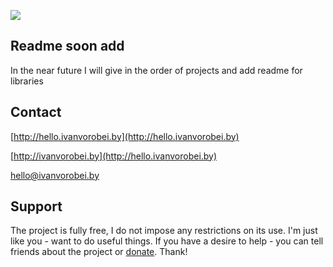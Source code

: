 ![](/resources/sparrow-banner.png)

## Readme soon add
In the near future I will give in the order of projects and add readme for libraries

## Contact
 
[http://hello.ivanvorobei.by](http://hello.ivanvorobei.by)

[http://ivanvorobei.by](http://hello.ivanvorobei.by)

hello@ivanvorobei.by

## Support
The project is fully free, I do not impose any restrictions on its use. I'm just like you - want to do useful things. If you have a desire to help - you can tell friends about the project or [donate](http://ivanvorobei.by/donate). Thank!
